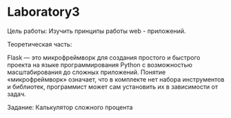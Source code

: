 # Laboratory3
Цель работы: Изучить принципы работы web - приложений.

Теоретическая часть: 

Flask — это микрофреймворк для создания простого и быстрого проекта на языке программирования Python с возможностью масштабирования до сложных приложений. Понятие «микрофреймворк» означает, что в комплекте нет набора инструментов и библиотек, программист может сам установить их в зависимости от задач.

Задание: Калькулятор сложного процента
